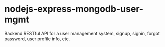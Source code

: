 # nodejs-express-mongodb-user-mgmt
Backend RESTful API for a user management system, signup, signin, forgot password, user profile info, etc.
